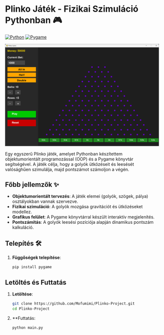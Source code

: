 # Plinko Játék - Fizikai Szimuláció Pythonban 🎮

[![Python](https://img.shields.io/badge/Python-3.8%2B-blue)](https://www.python.org/)
[![Pygame](https://img.shields.io/badge/Pygame-2.1.3-green)](https://www.pygame.org/)

<img src="Screenshots/Plinko_base.png" alt="Plinko Game">

Egy egyszerű Plinko játék, amelyet Pythonban készítettem objektumorientált programozással (OOP) és a Pygame könyvtár segítségével. A játék célja, hogy a golyók ütközéseit és leesését valósághűen szimulálja, majd pontszámot számoljon a végén.

## Főbb jellemzők ✨
- **Objektumorientált tervezés**: A játék elemei (golyók, szögek, pálya) osztályokban vannak szervezve.
- **Fizikai szimuláció**: A golyók mozgása gravitációt és ütközéseket modellez.
- **Grafikus felület**: A Pygame könyvtárral készült interaktív megjelenítés.
- **Pontszámítás**: A golyók leesési pozíciója alapján dinamikus pontszám kalkuláció.

## Telepítés 🛠️
1. **Függőségek telepítése**:
   ```bash
   pip install pygame

## Letöltés és Futtatás
1. **Letöltése**:
   ```bash
   git clone https://github.com/Mofumimi/Plinko-Project.git
   cd Plinko-Project
2. **Futtatás:
   ```bash
   python main.py
